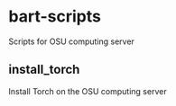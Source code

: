 # bart-scripts
Scripts for OSU computing server

## install_torch
Install Torch on the OSU computing server
